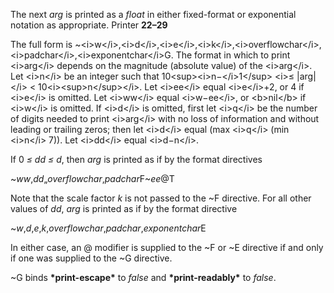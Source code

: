  

The next *arg* is printed as a *float* in either fixed-format or exponential notation as appropriate. Printer **22–29**

 

 

The full form is ~\<i\>w\</i\>,\<i\>d\</i\>,\<i\>e\</i\>,\<i\>k\</i\>,\<i\>overflowchar\</i\>,\<i\>padchar\</i\>,\<i\>exponentchar\</i\>G. The format in which to print \<i\>arg\</i\> depends on the magnitude (absolute value) of the \<i\>arg\</i\>. Let \<i\>n\</i\> be an integer such that 10\<sup\>\<i\>n−\</i\>1\</sup\> \<i\>≤ |arg|\</i\> \< 10\<i\>\<sup\>n\</sup\>\</i\>. Let \<i\>ee\</i\> equal \<i\>e\</i\>+2, or 4 if \<i\>e\</i\> is omitted. Let \<i\>ww\</i\> equal \<i\>w−ee\</i\>, or \<b\>nil\</b\> if \<i\>w\</i\> is omitted. If \<i\>d\</i\> is omitted, first let \<i\>q\</i\> be the number of digits needed to print \<i\>arg\</i\> with no loss of information and without leading or trailing zeros; then let \<i\>d\</i\> equal (max \<i\>q\</i\> (min \<i\>n\</i\> 7)). Let \<i\>dd\</i\> equal \<i\>d−n\</i\>. 

If 0 *≤ dd ≤ d*, then *arg* is printed as if by the format directives 

~*ww*,*dd*„*overflowchar*,*padchar*F~*ee*@T 

Note that the scale factor *k* is not passed to the ~F directive. For all other values of *dd*, *arg* is printed as if by the format directive 

~*w*,*d*,*e*,*k*,*overflowchar*,*padchar*,*exponentchar*E 

In either case, an @ modifier is supplied to the ~F or ~E directive if and only if one was supplied to the ~G directive. 

~G binds **\*print-escape\*** to *false* and **\*print-readably\*** to *false*. 

